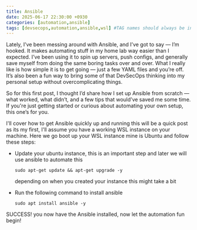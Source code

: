 ```yaml
---
title: Ansible
date: 2025-06-17 22:30:00 +0930
categories: [automation,ansible]
tags: [devsecops,automation,ansible,wsl] #TAG names should always be in lowercase
---
```


Lately, I’ve been messing around with Ansible, and I’ve got to say — I’m hooked. It makes automating stuff in my home lab way easier than I expected. I’ve been using it to spin up servers, push configs, and generally save myself from doing the same boring tasks over and over. What I really like is how simple it is to get going — just a few YAML files and you’re off. It’s also been a fun way to bring some of that DevSecOps thinking into my personal setup without overcomplicating things.

So for this first post, I thought I’d share how I set up Ansible from scratch — what worked, what didn’t, and a few tips that would’ve saved me some time. If you're just getting started or curious about automating your own setup, this one’s for you.

I'll cover how to get Ansible quickly up and running this will be a quick post as its my first, I'll assume you have a working WSL instance on your machine. Here we go boot up your WSL instance mine is Ubuntu and follow these steps:

- Update your ubuntu instance, this is an important step and later we will use ansible to automate this
  
  ```shell
  sudo apt-get update && apt-get upgrade -y
  ```
  
  depending on when you created your instance this might take a bit

- Run the following command to install ansible

  ```shell
  sudo apt install ansible -y
  ```

SUCCESS! you now have the Ansible installed, now let the automation fun begin!